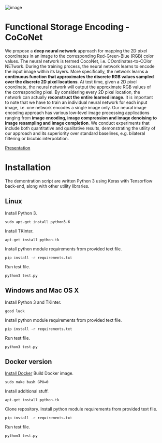 ![image](https://github.com/paubric/python-fuse-coconet/blob/master/images/fig1.png)

# Functional Storage Encoding - CoCoNet

We propose a __deep neural network__ approach for mapping the 2D pixel coordinates in an image to the corresponding Red-Green-Blue (RGB) color values. The neural network is termed CocoNet, i.e. COordinates-to-COlor NETwork. During the training process, the neural network learns to encode the input image within its layers. More specifically, the network learns __a continuous function that approximates the discrete RGB values sampled over the discrete 2D pixel locations__. At test time, given a 2D pixel coordinate, the neural network will output the approximate RGB values of the corresponding pixel. By considering every 2D pixel location, the network can actually __reconstruct the entire learned image__. It is important to note that we have to train an individual neural network for each input image, i.e. one network encodes a single image only. Our neural image encoding approach has various low-level image processing applications ranging from __image encoding, image compression and image denoising to image resampling and image completion__. We conduct experiments that include both quantitative and qualitative results, demonstrating the utility of our approach and its superiority over standard baselines, e.g. bilateral filtering or bicubic interpolation.

[Presentation](https://docs.google.com/presentation/d/1Le9Qo_bpHdKLYXZhZpf9lXUlnp9uigknEMXxGal4xvE/edit?usp=sharing)

# Installation

The demontration script are written Python 3 using Keras with Tensorflow back-end, along with other utility libraries. 

## Linux
Install Python 3.
```
sudo apt-get install python3.6
```
Install TKinter.
```
apt-get install python-tk
```
Install python module requirements from provided text file.
```
pip install -r requirements.txt
```
Run test file.
```
python3 test.py
```

## Windows and Mac OS X
Install Python 3 and TKinter.
```
good luck
```
Install python module requirements from provided text file.
```
pip install -r requirements.txt
```
Run test file.
```
python3 test.py
```
## Docker version
[Install Docker](https://docs.docker.com/install/#releases)
Build Docker image.
```
sudo make bash GPU=0
```
Install additional stuff.
```
apt-get install python-tk
```
Clone repository.
Install python module requirements from provided text file.
```
pip install -r requirements.txt
```
Run test file.
```
python3 test.py
```
